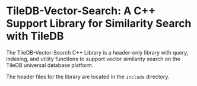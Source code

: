 
# TileDB-Vector-Search: A C++ Support Library for Similarity Search with TileDB


The TileDB-Vector-Search C++ Library is a header-only library with query, indexing, and utility functions to support vector similarity search on the TileDB universal database platform.

The header files for the library are located in the `include` directory.  